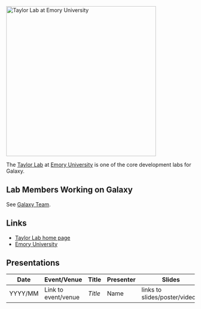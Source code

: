 <div class='center'>
<a href='http://bx.mathcs.emory.edu/'><img src='/images/Logos/EmoryLogo.jpg' alt='Taylor Lab at Emory University' width="400" /></a>
</div>

The [Taylor Lab](http://bx.mathcs.emory.edu/) at [Emory University](http://emory.edu) is one of the core development labs for Galaxy.

## Lab Members Working on Galaxy

See [Galaxy Team](/src/GalaxyTeam/index.md).

## Links
* [Taylor Lab home page](http://bx.mathcs.emory.edu/)
* [Emory University](http://emory.edu)

## Presentations

| Date |  Event/Venue  |  Title  |  Presenter  |  Slides  | 
| ---- | ------------ | ------ | ---------- | ------- | 
| YYYY/MM |  Link to event/venue   |  *Title*  |  Name  |  links to slides/poster/video]]  | 
